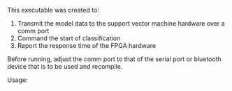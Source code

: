This executable was created to:  
1. Transmit the model data to the support vector machine hardware over a comm port  
2. Command the start of classification   
3. Report the response time of the FPGA hardware  

Before running, adjust the comm port to that of the serial port or bluetooth device that is to be used and recompile.  

Usage:  

